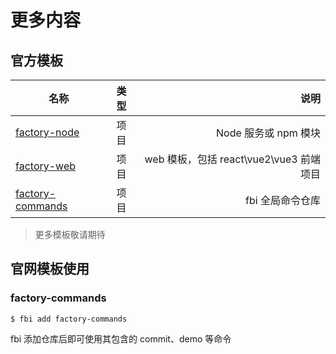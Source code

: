 # 更多内容

## 官方模板

| 名称                                                           | 类型 |                                    说明 |
| -------------------------------------------------------------- | :--: | --------------------------------------: |
| [factory-node](https://github.com/fbi-js/factory-node)         | 项目 |                    Node 服务或 npm 模块 |
| [factory-web](https://github.com/fbi-js/factory-web)           | 项目 | web 模板，包括 react\vue2\vue3 前端项目 |
| [factory-commands](https://github.com/fbi-js/factory-commands) | 项目 |                        fbi 全局命令仓库 |

> 更多模板敬请期待

## 官网模板使用

### factory-commands

```shell
$ fbi add factory-commands
```

fbi 添加仓库后即可使用其包含的 commit、demo 等命令
